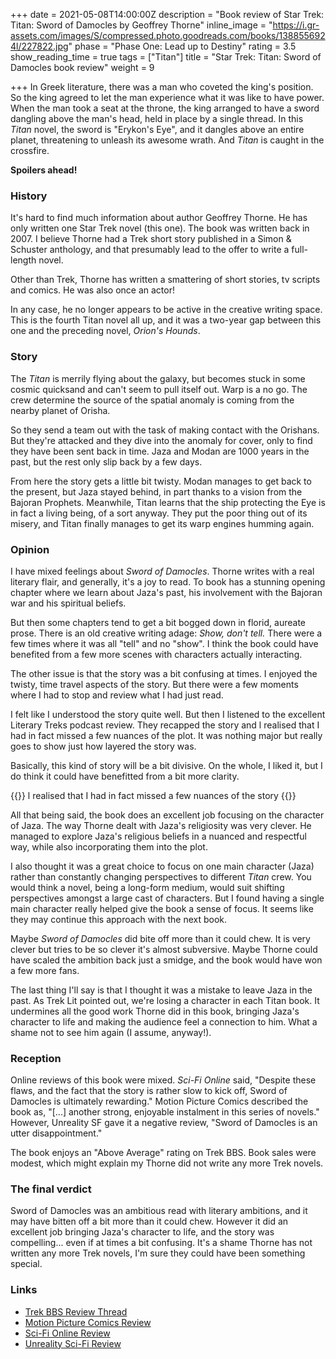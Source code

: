 +++
date = 2021-05-08T14:00:00Z
description = "Book review of Star Trek: Titan: Sword of Damocles by Geoffrey Thorne"
inline_image = "https://i.gr-assets.com/images/S/compressed.photo.goodreads.com/books/1388556924l/227822.jpg"
phase = "Phase One: Lead up to Destiny"
rating = 3.5
show_reading_time = true
tags = ["Titan"]
title = "Star Trek: Titan: Sword of Damocles book review"
weight = 9

+++
In Greek literature, there was a man who coveted the king's position. So the king agreed to let the man experience what it was like to have power. When the man took a seat at the throne, the king arranged to have a sword dangling above the man's head, held in place by a single thread. In this _Titan_ novel, the sword is "Erykon's Eye", and it dangles above an entire planet, threatening to unleash its awesome wrath. And _Titan_ is caught in the crossfire.

**Spoilers ahead!**

<!--more-->

### History

It's hard to find much information about author Geoffrey Thorne. He has only written one Star Trek novel (this one). The book was written back in 2007. I believe Thorne had a Trek short story published in a Simon & Schuster anthology, and that presumably lead to the offer to write a full-length novel.

Other than Trek, Thorne has written a smattering of short stories, tv scripts and comics. He was also once an actor!

In any case, he no longer appears to be active in the creative writing space. This is the fourth Titan novel all up, and it was a two-year gap between this one and the preceding novel, _Orion's Hounds_.

### Story

The _Titan_ is merrily flying about the galaxy, but becomes stuck in some cosmic quicksand and can't seem to pull itself out. Warp is a no go. The crew determine the source of the spatial anomaly is coming from the nearby planet of Orisha.

So they send a team out with the task of making contact with the Orishans. But they're attacked and they dive into the anomaly for cover, only to find they have been sent back in time. Jaza and Modan are 1000 years in the past, but the rest only slip back by a few days.

From here the story gets a little bit twisty. Modan manages to get back to the present, but Jaza stayed behind, in part thanks to a vision from the Bajoran Prophets. Meanwhile, Titan learns that the ship protecting the Eye is in fact a living being, of a sort anyway. They put the poor thing out of its misery, and Titan finally manages to get its warp engines humming again.

### Opinion

I have mixed feelings about _Sword of Damocles_. Thorne writes with a real literary flair, and generally, it's a joy to read. To book has a stunning opening chapter where we learn about Jaza's past, his involvement with the Bajoran war and his spiritual beliefs.

But then some chapters tend to get a bit bogged down in florid, aureate prose. There is an old creative writing adage: _Show, don't tell._ There were a few times where it was all "tell" and no "show". I think the book could have benefited from a few more scenes with characters actually interacting.

The other issue is that the story was a bit confusing at times. I enjoyed the twisty, time travel aspects of the story. But there were a few moments where I had to stop and review what I had just read.

I felt like I understood the story quite well. But then I listened to the excellent Literary Treks podcast review. They recapped the story and l realised that I had in fact missed a few nuances of the plot. It was nothing major but really goes to show just how layered the story was.

Basically, this kind of story will be a bit divisive. On the whole, I liked it, but I do think it could have benefitted from a bit more clarity.

{{<pullout>}} l realised that I had in fact missed a few nuances of the story {{</pullout>}}

All that being said, the book does an excellent job focusing on the character of Jaza. The way Thorne dealt with Jaza's religiosity was very clever. He managed to explore Jaza's religious beliefs in a nuanced and respectful way, while also incorporating them into the plot.

I also thought it was a great choice to focus on one main character (Jaza) rather than constantly changing perspectives to different _Titan_ crew. You would think a novel, being a long-form medium, would suit shifting perspectives amongst a large cast of characters. But I found having a single main character really helped give the book a sense of focus. It seems like they may continue this approach with the next book.

Maybe _Sword of Damocles_ did bite off more than it could chew. It is very clever but tries to be so clever it's almost subversive. Maybe Thorne could have scaled the ambition back just a smidge, and the book would have won a few more fans.

The last thing I'll say is that I thought it was a mistake to leave Jaza in the past. As Trek Lit pointed out, we're losing a character in each Titan book. It undermines all the good work Thorne did in this book, bringing Jaza's character to life and making the audience feel a connection to him. What a shame not to see him again (I assume, anyway!).

### Reception

Online reviews of this book were mixed. _Sci-Fi Online_ said, "Despite these flaws, and the fact that the story is rather slow to kick off, Sword of Damocles is ultimately rewarding." Motion Picture Comics described the book as, "\[...\] another strong, enjoyable instalment in this series of novels." However, Unreality SF gave it a negative review, "Sword of Damocles is an utter disappointment."

The book enjoys an "Above Average" rating on Trek BBS. Book sales were modest, which might explain my Thorne did not write any more Trek novels.

### The final verdict

Sword of Damocles was an ambitious read with literary ambitions, and it may have bitten off a bit more than it could chew. However it did an excellent job bringing Jaza's character to life, and the story was compelling... even if at times a bit confusing. It's a shame Thorne has not written any more Trek novels, I'm sure they could have been something special.

### Links

* [Trek BBS Review Thread](https://www.trekbbs.com/threads/ttn-sword-of-damocles-by-geoffrey-thorne-review-thread.250903/)
* [Motion Picture Comics Review](http://www.motionpicturescomics.com/2010/06/25/star-trek-titan-book-4-sword-of-damocles/)
* [Sci-Fi Online Review](http://www.sci-fi-online.com/2008_reviews/book/08-01-07_st-titan-damocles.htm)
* [Unreality Sci-Fi Review](http://unreality-sf.net/2008/03/15/star-trek-sword-of-damocles-review/)